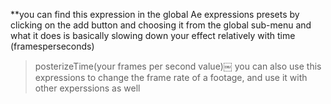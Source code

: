 **you can find this expression in the global Ae expressions presets by clicking on the add button and choosing it from the global sub-menu and what it does is basically slowing down your effect relatively with time (framesperseconds) 
> posterizeTime(your frames per second value)￼
you can also use this expressions to change the frame rate of a footage, and use it with other experssions as well

